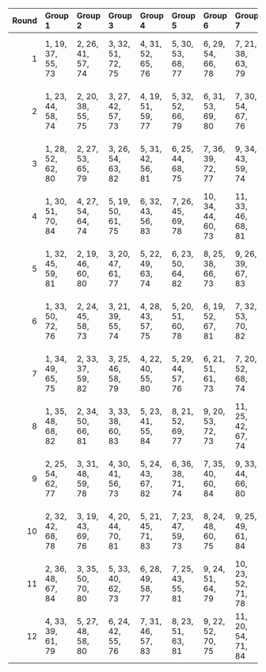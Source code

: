 |   Round | Group 1           | Group 2           | Group 3           | Group 4           | Group 5           | Group 6            | Group 7            | Group 8            | Group 9            | Group 10           | Group 11           | Group 12           | Group 13       | Group 14       | Group 15       | Group 16       | Group 17       | Group 18       |
|--------:|:------------------|:------------------|:------------------|:------------------|:------------------|:-------------------|:-------------------|:-------------------|:-------------------|:-------------------|:-------------------|:-------------------|:---------------|:---------------|:---------------|:---------------|:---------------|:---------------|
|       1 | 1, 19, 37, 55, 73 | 2, 26, 41, 57, 74 | 3, 32, 51, 72, 75 | 4, 31, 52, 65, 76 | 5, 30, 53, 68, 77 | 6, 29, 54, 66, 78  | 7, 21, 38, 63, 79  | 8, 20, 45, 56, 80  | 9, 28, 47, 71, 81  | 10, 36, 42, 61, 82 | 11, 35, 44, 64, 83 | 12, 34, 46, 62, 84 | 13, 33, 48, 70 | 14, 22, 43, 58 | 15, 27, 50, 59 | 16, 24, 40, 69 | 17, 23, 49, 67 | 18, 25, 39, 60 |
|       2 | 1, 23, 44, 58, 74 | 2, 20, 38, 55, 75 | 3, 27, 42, 57, 73 | 4, 19, 51, 59, 77 | 5, 32, 52, 66, 79 | 6, 31, 53, 69, 80  | 7, 30, 54, 67, 76  | 8, 22, 39, 64, 78  | 9, 21, 46, 56, 82  | 10, 29, 48, 72, 81 | 13, 34, 47, 63, 83 | 17, 24, 50, 68, 84 | 11, 36, 43, 62 | 12, 35, 45, 65 | 14, 33, 49, 71 | 15, 28, 37, 60 | 16, 25, 41, 70 | 18, 26, 40, 61 |
|       3 | 1, 28, 52, 62, 80 | 2, 27, 53, 65, 79 | 3, 26, 54, 63, 82 | 5, 31, 42, 56, 81 | 6, 25, 44, 68, 75 | 7, 36, 39, 72, 77  | 9, 34, 43, 59, 74  | 11, 19, 40, 58, 78 | 12, 30, 48, 55, 83 | 16, 21, 37, 66, 84 | 17, 20, 46, 64, 76 | 18, 22, 50, 71, 73 | 4, 32, 49, 60  | 8, 35, 41, 61  | 10, 33, 45, 67 | 13, 23, 38, 57 | 14, 29, 51, 69 | 15, 24, 47, 70 |
|       4 | 1, 30, 51, 70, 84 | 4, 27, 54, 64, 74 | 5, 19, 50, 61, 75 | 6, 32, 43, 56, 83 | 7, 26, 45, 69, 78 | 10, 34, 44, 60, 73 | 11, 33, 46, 68, 81 | 12, 20, 41, 58, 82 | 15, 25, 48, 71, 76 | 16, 22, 38, 67, 77 | 17, 21, 47, 65, 80 | 18, 23, 37, 72, 79 | 2, 29, 52, 63  | 3, 28, 53, 66  | 8, 36, 40, 59  | 9, 35, 42, 62  | 13, 31, 49, 55 | 14, 24, 39, 57 |
|       5 | 1, 32, 45, 59, 81 | 2, 19, 46, 60, 80 | 3, 20, 47, 61, 77 | 5, 22, 49, 63, 74 | 6, 23, 50, 64, 82 | 8, 25, 38, 66, 73  | 9, 26, 39, 67, 83  | 10, 27, 40, 68, 76 | 13, 30, 43, 71, 79 | 14, 31, 44, 72, 84 | 17, 35, 53, 57, 78 | 18, 36, 54, 58, 75 | 4, 21, 48, 62  | 7, 24, 37, 65  | 11, 28, 41, 69 | 12, 29, 42, 70 | 15, 33, 51, 55 | 16, 34, 52, 56 |
|       6 | 1, 33, 50, 72, 76 | 2, 24, 45, 58, 73 | 3, 21, 39, 55, 74 | 4, 28, 43, 57, 75 | 5, 20, 51, 60, 78 | 6, 19, 52, 67, 81  | 7, 32, 53, 70, 82  | 8, 31, 54, 68, 79  | 9, 23, 40, 65, 77  | 10, 22, 47, 56, 84 | 11, 30, 49, 59, 80 | 17, 25, 37, 69, 83 | 12, 36, 44, 63 | 13, 35, 46, 66 | 14, 34, 48, 64 | 15, 29, 38, 61 | 16, 26, 42, 71 | 18, 27, 41, 62 |
|       7 | 1, 34, 49, 65, 75 | 2, 33, 37, 59, 82 | 3, 25, 46, 58, 79 | 4, 22, 40, 55, 80 | 5, 29, 44, 57, 76 | 6, 21, 51, 61, 73  | 7, 20, 52, 68, 74  | 10, 24, 41, 66, 83 | 12, 31, 50, 60, 77 | 15, 30, 39, 62, 81 | 16, 27, 43, 72, 78 | 18, 28, 42, 63, 84 | 8, 19, 53, 71  | 9, 32, 54, 69  | 11, 23, 48, 56 | 13, 36, 45, 64 | 14, 35, 47, 67 | 17, 26, 38, 70 |
|       8 | 1, 35, 48, 68, 82 | 2, 34, 50, 66, 81 | 3, 33, 38, 60, 83 | 5, 23, 41, 55, 84 | 8, 21, 52, 69, 77 | 9, 20, 53, 72, 73  | 11, 25, 42, 67, 74 | 13, 32, 37, 61, 76 | 14, 36, 46, 65, 78 | 16, 28, 44, 59, 79 | 17, 27, 39, 71, 75 | 18, 29, 43, 64, 80 | 4, 26, 47, 58  | 6, 30, 45, 57  | 7, 22, 51, 62  | 10, 19, 54, 70 | 12, 24, 49, 56 | 15, 31, 40, 63 |
|       9 | 2, 25, 54, 62, 77 | 3, 31, 48, 59, 78 | 4, 30, 41, 56, 73 | 5, 24, 43, 67, 82 | 6, 36, 38, 71, 74 | 7, 35, 40, 60, 84  | 9, 33, 44, 66, 80  | 11, 29, 47, 55, 79 | 12, 22, 37, 57, 81 | 14, 27, 52, 61, 83 | 15, 23, 46, 69, 75 | 18, 21, 49, 70, 76 | 1, 26, 53, 64  | 8, 34, 42, 72  | 10, 32, 39, 58 | 13, 28, 51, 68 | 16, 20, 50, 65 | 17, 19, 45, 63 |
|      10 | 2, 32, 42, 68, 78 | 3, 19, 43, 69, 76 | 4, 20, 44, 70, 81 | 5, 21, 45, 71, 83 | 7, 23, 47, 59, 73 | 8, 24, 48, 60, 75  | 9, 25, 49, 61, 84  | 10, 26, 50, 62, 79 | 11, 27, 37, 63, 77 | 13, 29, 39, 65, 82 | 15, 34, 54, 57, 80 | 18, 35, 51, 56, 74 | 1, 31, 41, 67  | 6, 22, 46, 72  | 12, 28, 38, 64 | 14, 30, 40, 66 | 16, 33, 53, 58 | 17, 36, 52, 55 |
|      11 | 2, 36, 48, 67, 84 | 3, 35, 50, 70, 80 | 5, 33, 40, 62, 73 | 6, 28, 49, 58, 77 | 7, 25, 43, 55, 81 | 9, 24, 51, 64, 79  | 10, 23, 52, 71, 78 | 11, 22, 53, 60, 76 | 14, 26, 37, 56, 75 | 15, 19, 42, 65, 83 | 16, 30, 46, 61, 74 | 18, 31, 45, 66, 82 | 1, 20, 39, 63  | 4, 34, 38, 68  | 8, 32, 47, 57  | 12, 21, 54, 72 | 13, 27, 44, 69 | 17, 29, 41, 59 |
|      12 | 4, 33, 39, 61, 79 | 5, 27, 48, 58, 80 | 6, 24, 42, 55, 76 | 7, 31, 46, 57, 83 | 8, 23, 51, 63, 81 | 9, 22, 52, 70, 75  | 11, 20, 54, 71, 84 | 12, 26, 43, 68, 73 | 13, 25, 50, 56, 78 | 14, 19, 38, 62, 82 | 15, 32, 41, 64, 77 | 17, 28, 40, 72, 74 | 1, 36, 47, 66  | 2, 35, 49, 69  | 3, 34, 37, 67  | 10, 21, 53, 59 | 16, 29, 45, 60 | 18, 30, 44, 65 |